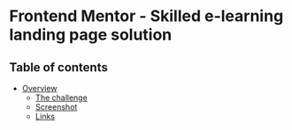 # Frontend Mentor - Skilled e-learning landing page solution

## Table of contents

- [Overview](#overview)
  - [The challenge](#the-challenge)
  - [Screenshot](#screenshot)
  - [Links](#links)